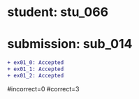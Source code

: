 # student: stu_066
# submission: sub_014

```diff
+ ex01_0: Accepted
+ ex01_1: Accepted
+ ex01_2: Accepted
```
#incorrect=0
#correct=3

